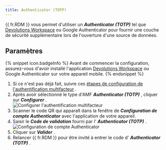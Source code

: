 ```yaml
---
title: Authenticator (TOTP)
---
```

{{ fr.RDM }} vous permet d'utiliser un ***Authenticator (TOTP)*** tel que [Devolutions Workspace](https://devolutions.net/fr/workspace/) ou Google Authenticator pour fournir une couche de sécurité supplémentaire lors de l'ouverture d'une source de données. 

## Paramètres 

{% snippet icon.badgeInfo %} 
Avant de commencer la configuration, assurez-vous d'avoir installé l'application [Devolutions Workspace](https://devolutions.net/fr/workspace/) ou Google Authenticator sur votre appareil mobile. 
{% endsnippet %}
 
1. Si ce n'est pas déjà fait, suivre ces [étapes de configuration de l'authentification multifacteur](/fr/rdm/windows/data-sources/multi-factor-authentication/) . 
1. Après avoir sélectionné le type d'AMF ***Authenticator (TOTP)*** , cliquer sur ***Configurer*** .  
![Configurer l'authentification multifacteur](/img/fr/rdm/windows/clip10007.png) 
1. Scanner le code QR qui apparaît dans la fenêtre de ***Configuration de compte Authenticator*** avec l'application de votre appareil. 
1. Saisir le ***Code de validation*** fourni par l' ***Authenticator (TOTP)*** .  
![Configuration de compte Authenticator](/img/fr/rdm/windows/clip10009.png) 
1. Cliquer sur ***Valider*** . 
1. Relancer {{ fr.RDM }} pour être invité à entrer le code d' ***Authenticator (TOTP)*** . 

